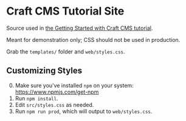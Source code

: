 # Craft CMS Tutorial Site

Source used in [the Getting Started with Craft CMS tutorial](https://docs.craftcms.com/tutorial/v3/).

Meant for demonstration only; CSS should not be used in production.

Grab the `templates/` folder and `web/styles.css`.

## Customizing Styles

0. Make sure you’ve installed `npm` on your system: https://www.npmjs.com/get-npm
1. Run `npm install`.
1. Edit `src/styles.css` as needed.
1. Run `npm run prod`, which will output to `web/styles.css`.
